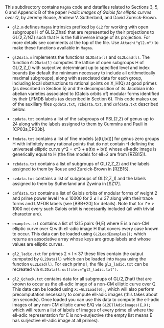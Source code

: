 This subdirectory contains `Magma` code and datafiles related to Sections 3, 5, 6 and Appendix B of the paper *l-adic images of Galois for elliptic curves over Q*, by Jeremy Rouse, Andrew V. Sutherland, and David Zureick-Brown.

- `gl2.m` defines `Magma` intrinsics prefixed by `GL2` for working with open subgroups H of GL(2,Zhat) that are represented by their projections to GL(2,Z/NZ) such that H is the full inverse image of its projection.  For more details see comments at the top of the file.  Use `Attach("gl2.m")` to make these functions available in `Magma`.

- `gl2data.m` implements the functions `GL2Data(l)` and `GL2Load(l)`.  The function `GL2Data(l)` computes the lattice of open subgroups H of GL(2,Z\_l) with surjective determinant up to specified level and index bounds (by default the minimum necessary to include all qrithmetically maximal subgroups), along with associated data for each group, including local obstructions to rational points on X_H(Q) at good primes (as described in Section 5) and the decomposition of its Jacobian into abelian varieties associated to (Galois orbits of) modular forms identified by their LFMDB labels (as described in Section 6).  This code makes use of the auxiliary files `cpdata.txt`, `rzbdata.txt`, and `cmfdata.txt` described below.

- `cpdata.txt` contains a list of the subgroups of PSL(2,Z) of genus up to 24 along with the labels assigned to them by Cummins and Pauli in [CP03a,CP03b].

- `fmdata.txt` contains a list of fine models [a(t),b(t)] for genus zero groups H with infinitely many rational points that do not contain -I defining the universeal elliptic curve y^2 = x^3 + a(t)x + b(t) whose ell-adic image is generically equal to H (the fine models for ell=2 are from [RZB15]).

- `rzbdata.txt` contains a list of subgroups of GL(2,Z_2) and the labels assigned to them by Rouse and Zureick-Brown in [RZB15].

- `szdata.txt` contains a list of subgroups of GL(2,Z_l) and the labels assigned to them by Sutherland and Zywina in [SZ17].

- `cmfdata.txt` contains a list of Galois orbits of modular forms of weight 2 and prime power level l^e &le; 10000 for 2 &le; l &le; 37 along with their trace forms and LMFDB labels (see [BBB+20] for details).  Note that for l^e &gt; 1000 not every such Galois orbit is necessarily included (all with trivial character are).

- `examples.txt` contains a list of 1315 pairs (H,E) where E is a non-CM elliptic curve over Q with ell-adic image H that covers every case known to occur.  This data can be loaded using `GL2LoadExamples();` which returns an associative array whose keys are group labels and whose values are elliptic curves.

- `gl2_ladic.txt` for primes 2 &le; l &le; 37 these files contain the output cumputed by `GL2Data(l)` which can be loaded into `Magma` using the function `GL2Load(l)`.  For each prime l, the file `gl2_ladic.txt` can be recreated via `GL2Data(l:outfile:="gl2_ladic.txt")`.

- `gl2_Qcheck.txt` contains data for all subgroups of GL(2,Zhat) that are known to occur as the ell-adic image of a non-CM elliptic curve over Q.  This data can be loaded using `X:=GL2Load(0);`, which will also perform precomputation necessary to compute ell-adic images (this takes about ten seconds).  Once loaded you can use this data to compute the ell-adic images of any non-CM elliptic curve E/Q via `GL2EllAdicImages(E,X);` which will return a list of labels of images of every prime ell where the ell-adic representation for E is non-surjective (the empty list means E has surjective ell-adic image at all primes).
